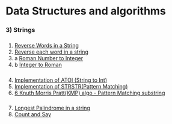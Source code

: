 
# Data Structures and algorithms
### 3) Strings
##### 
1. [Reverse Words in a String](https://github.com/Rani-dha/DSA/tree/master/3%20Strings/1%20Reverse%20words%20in%20a%20string)
2. [Reverse each word in a string](https://github.com/Rani-dha/DSA/tree/master/3%20Strings/2%20Reverse%20each%20word%20in%20a%20string)
3. a [Roman Number to Integer](https://github.com/Rani-dha/DSA/tree/master/3%20Strings/3b%20Roman%20to%20Integer)
3. b [Integer to Roman](https://github.com/Rani-dha/DSA/tree/master/3%20Strings/3a%20Integer%20to%20Roman)

##### 
4. [Implementation of ATOI (String to Int)](https://github.com/Rani-dha/DSA/tree/master/3%20Strings/4%20Implementation%20of%20ATOI%20(String%20to%20Int))
5. [Implementation of STRSTR(Pattern Matching)](https://github.com/Rani-dha/DSA/tree/master/3%20Strings/5%20Implementation%20of%20STRSTR)
6. [6 Knuth Morris Pratt(KMP) algo - Pattern Matching substring](https://github.com/Rani-dha/DSA/tree/master/3%20Strings/6%20Knuth%20Morris%20Pratt(KMP)%20algo%20-%20Pattern%20Matching%20substring)

#####
7. [Longest Palindrome in a string]()
8. [Count and Say](https://github.com/Rani-dha/DSA/tree/master/3%20Strings/8%20Count%20and%20Say)


